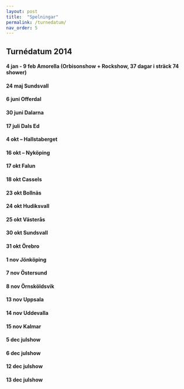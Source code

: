 ```yaml
---
layout: post
title:  "Spelningar"
permalink: /turnedatum/
nav_order: 5
---
```



## Turnédatum 2014 

#### 4 jan - 9 feb Amorella (Orbisonshow + Rockshow, 37 dagar i sträck 74 shower)


#### 24 maj Sundsvall

#### 6 juni Offerdal

#### 30 juni Dalarna

#### 17 juli Dals Ed

#### 4 okt – Hallstaberget 


#### 16 okt – Nyköping  

#### 17 okt Falun 

#### 18 okt Cassels

#### 23 okt Bollnäs  

#### 24 okt Hudiksvall  

#### 25 okt Västerås 

#### 30 okt  Sundsvall 

#### 31 okt Örebro  

#### 1 nov Jönköping  

#### 7 nov Östersund 

#### 8 nov Örnsköldsvik  

#### 13 nov Uppsala 

#### 14 nov Uddevalla                                         

#### 15 nov Kalmar

#### 5 dec julshow

#### 6 dec julshow

#### 12 dec julshow

#### 13 dec julshow  